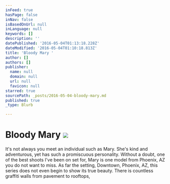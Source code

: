```yaml
---
inFeed: true
hasPage: false
inNav: false
isBasedOnUrl: null
inLanguage: null
keywords: []
description: ''
datePublished: '2016-05-04T01:13:18.228Z'
dateModified: '2016-05-04T01:10:18.813Z'
title: 'Bloody Mary '
author: []
authors: []
publisher:
  name: null
  domain: null
  url: null
  favicon: null
starred: true
sourcePath: _posts/2016-05-04-bloody-mary.md
published: true
_type: Blurb

---
```

# Bloody Mary ![](https://the-grid-user-content.s3-us-west-2.amazonaws.com/a76f7b8a-d412-48d1-9ced-26183fa8dfe2.jpg)

It's not always you meet an individual such as Mary. She's kind and adventurous, yet has such a promiscuous personality. Without a doubt, one of the best shoots I've been on set for, Mary is one model from Phoenix, AZ you do not want to miss. As far the setting, Downtown, Phoenix, AZ, this series does not even begin to show its true beauty. There is countless graffiti walls from pavement to rooftops,